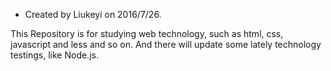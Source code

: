 
 * Created by Liukeyi on 2016/7/26.

 
 This Repository is for studying web technology, such as html, css, javascript and less and so on. 
 And there will update some lately technology testings,  like Node.js.
 